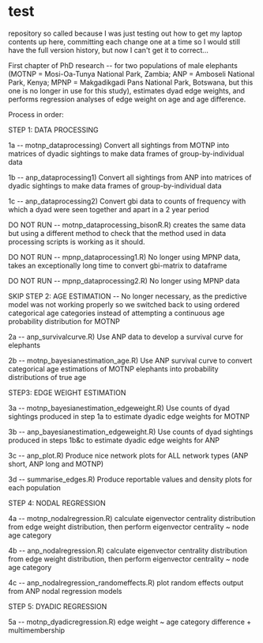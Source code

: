 # test
repository so called because I was just testing out how to get my laptop contents up here, committing each change one at a time so I would still have the full version history, but now I can't get it to correct...

First chapter of PhD research -- for two populations of male elephants (MOTNP = Mosi-Oa-Tunya National Park, Zambia; ANP = Amboseli National Park, Kenya; MPNP = Makgadikgadi Pans National Park, Botswana, but this one is no longer in use for this study), estimates dyad edge weights, and performs regression analyses of edge weight on age and age difference.

Process in order:


STEP 1: DATA PROCESSING

1a -- motnp_dataprocessing) Convert all sightings from MOTNP into matrices of dyadic sightings to make data frames of group-by-individual data

1b -- anp_dataprocessing1) Convert all sightings from ANP into matrices of dyadic sightings to make data frames of group-by-individual data

1c -- anp_dataprocessing2) Convert gbi data to counts of frequency with which a dyad were seen together and apart in a 2 year period

DO NOT RUN -- motnp_dataprocessing_bisonR.R) creates the same data but using a different method to check that the method used in data processing scripts is working as it should.

DO NOT RUN -- mpnp_dataprocessing1.R) No longer using MPNP data, takes an exceptionally long time to convert gbi-matrix to dataframe

DO NOT RUN -- mpnp_dataprocessing2.R) No longer using MPNP data


SKIP STEP 2: AGE ESTIMATION -- No longer necessary, as the predictive model was not working properly so we switched back to using ordered categorical age categories instead of attempting a continuous age probability distribution for MOTNP

2a -- anp_survivalcurve.R) Use ANP data to develop a survival curve for elephants

2b -- motnp_bayesianestimation_age.R) Use ANP survival curve to convert categorical age estimations of MOTNP elephants into probability distributions of true age


STEP3: EDGE WEIGHT ESTIMATION

3a -- motnp_bayesianestimation_edgeweight.R) Use counts of dyad sightings produced in step 1a to estimate dyadic edge weights for MOTNP

3b -- anp_bayesianestimation_edgeweight.R) Use counts of dyad sightings produced in steps 1b&c to estimate dyadic edge weights for ANP

3c -- anp_plot.R) Produce nice network plots for ALL network types (ANP short, ANP long and MOTNP)

3d -- summarise_edges.R) Produce reportable values and density plots for each population


STEP 4: NODAL REGRESSION

4a -- motnp_nodalregression.R) calculate eigenvector centrality distribution from edge weight distribution, then perform eigenvector centrality ~ node age category

4b -- anp_nodalregression.R) calculate eigenvector centrality distribution from edge weight distribution, then perform eigenvector centrality ~ node age category

4c -- anp_nodalregression_randomeffects.R) plot random effects output from ANP nodal regression models


STEP 5: DYADIC REGRESSION

5a -- motnp_dyadicregression.R) edge weight ~ age category difference + multimembership

